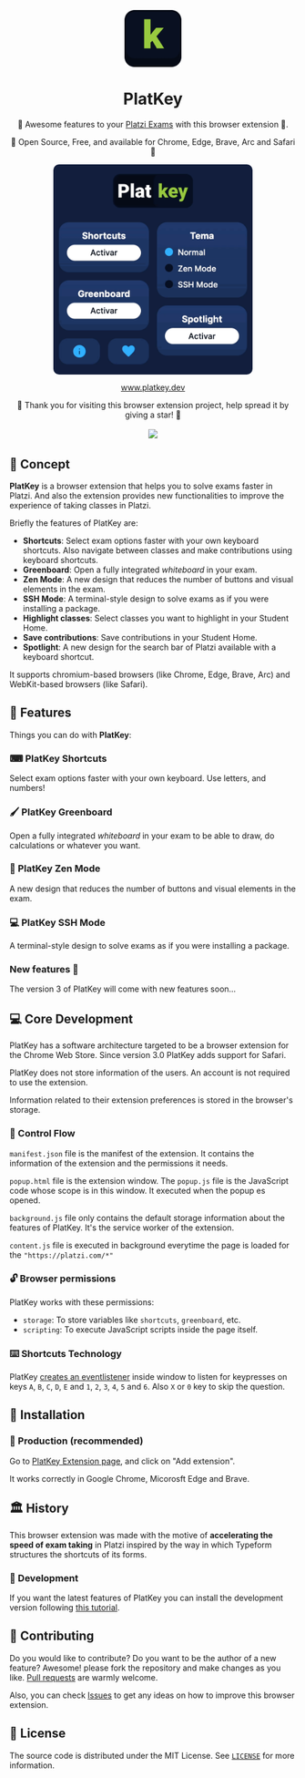 <p align="center">
  <img
    src=".github/PlatKeyIcon.png"
    align="center"
    width="100"
    alt="PlatKey"
    title="PlatKey"
  />
  <h1 align="center">PlatKey</h1>
</p>

<p align="center">🚀 Awesome features to your <a href="https://platzi.com">Platzi Exams</a> with this browser extension 🦉.</p>

<p align="center">💚 Open Source, Free, and available for Chrome, Edge, Brave, Arc and Safari 🦁</p>

<p align="center">
  <img
    src=".github/preview.gif"
    align="center"
    width="350"
    alt="Preview of PlatKey"
    title="Preview of PlatKey"
    style="border-radius: 10px"
  />
</p>

<p align="center">
  <a href="https://platkey.dev">www.platkey.dev</a>
</p>

<p align="center">
  🤗 Thank you for visiting this browser extension project, help spread it by giving a star! 🌟<br />
  <br />
  <a href="https://github.com/360macky/PlatKey/stargazers"><img src="https://img.shields.io/github/stars/360macky/PlatKey?label=Star%20this%20repository%21&style=social" /></a><br />
</p>

## 🤖 Concept

**PlatKey** is a browser extension that helps you to solve exams faster in Platzi. And also the extension provides new functionalities to improve the experience of taking classes in Platzi.

Briefly the features of PlatKey are:

- **Shortcuts**: Select exam options faster with your own keyboard shortcuts. Also navigate between classes and make contributions using keyboard shortcuts.
- **Greenboard**: Open a fully integrated _whiteboard_ in your exam.
- **Zen Mode**: A new design that reduces the number of buttons and visual elements in the exam.
- **SSH Mode**: A terminal-style design to solve exams as if you were installing a package.
- **Highlight classes**: Select classes you want to highlight in your Student Home.
- **Save contributions**: Save contributions in your Student Home.
- **Spotlight**: A new design for the search bar of Platzi available with a keyboard shortcut.

It supports chromium-based browsers (like Chrome, Edge, Brave, Arc) and WebKit-based browsers (like Safari).

## 🚀 Features

Things you can do with **PlatKey**:

### ⌨ PlatKey Shortcuts

Select exam options faster with your own keyboard. Use letters, and numbers!

### 🖌 PlatKey Greenboard

Open a fully integrated _whiteboard_ in your exam to be able to draw, do calculations or whatever you want.

### 🧐 PlatKey Zen Mode

A new design that reduces the number of buttons and visual elements in the exam.

### 💻 PlatKey SSH Mode

A terminal-style design to solve exams as if you were installing a package.

### New features 👀

The version 3 of PlatKey will come with new features soon...

## 💻 Core Development

PlatKey has a software architecture targeted to be a browser extension for the Chrome Web Store. Since version 3.0 PlatKey adds support for Safari.

PlatKey does not store information of the users. An account is not required to use the extension.

Information related to their extension preferences is stored in the browser's storage.

### 🔭 Control Flow

`manifest.json` file is the manifest of the extension. It contains the information of the extension and the permissions it needs.

`popup.html` file is the extension window. The `popup.js` file is the JavaScript code whose scope is in this window. It executed when the popup es opened.

`background.js` file only contains the default storage information about the features of PlatKey. It's the service worker of the extension.

`content.js` file is executed in background everytime the page is loaded for the `"https://platzi.com/*"`

### 🔓 Browser permissions

PlatKey works with these permissions:

- `storage`: To store variables like `shortcuts`, `greenboard`, etc.
- `scripting`: To execute JavaScript scripts inside the page itself.

### ⌨️ Shortcuts Technology

PlatKey [creates an eventlistener](https://developer.mozilla.org/en-US/docs/Web/API/EventTarget/addEventListener) inside window to listen for keypresses on keys `A`, `B`, `C`, `D`, `E` and `1`, `2`, `3`, `4`, `5` and `6`. Also `X` or `0` key to skip the question.

## 🔩 Installation

### 🚅 Production (recommended)

Go to [PlatKey Extension page](https://chrome.google.com/webstore/detail/PlatKey/bdjedpeffgjikndcihipemgdinpcmpcf?hl=es-419), and click on "Add extension".

It works correctly in Google Chrome, Micorosft Edge and Brave.

## 🏛️ History

This browser extension was made with the motive of **accelerating the speed of exam taking** in Platzi inspired by the way in which Typeform structures the shortcuts of its forms.

### 🦊 Development

If you want the latest features of PlatKey you can install the development version following [this tutorial](https://github.com/360macky/PlatKey/blob/main/INSTALLATION.md).

## 🤲 Contributing

Do you would like to contribute? Do you want to be the author of a new feature? Awesome! please fork the repository and make changes as you like. [Pull requests](https://github.com/360macky/PlatKey/pulls) are warmly welcome.

Also, you can check [Issues](https://github.com/360macky/PlatKey/issues) to get any ideas on how to improve this browser extension.

## 📃 License

The source code is distributed under the MIT License.
See [`LICENSE`](./LICENSE) for more information.
